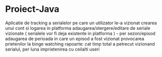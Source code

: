 # Proiect-Java
Aplicatie de tracking a serialelor pe care un utilizator le-a vizionat
crearea unui cont si logarea in platforma
adaugarea/stergere/editare de seriale vizionate ( serialele vor fi deja existente in platforma ) - per sezon/episod
adaugarea de perioada in care un episod a fost vizionat
provocarea prietenilor la binge watching
rapoarte: cat timp total a petrecut vizionand serialul, per luna
imprietenirea cu ceilalti useri
